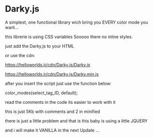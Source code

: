 # Darky.js

A simplest, one functional library wich bring you EVERY color mode you want...

this librerie is using CSS variables Sooooo there no inline styles.

just add the Darky.js to your HTML

or use the cdn:

https://helloworlds.ir/cdn/Darky.js/Darky.js

https://helloworlds.ir/cdn/Darky.js/Darky.min.js

after you insert the script just use the function below:

color_modes(select_tag_ID, default);

read the comments in the code its easier to work with it

this is just 5Kb with comments and 2 in minified

there is just a little problem and that is this baby is using a little JQUERY

and i will make it VANILLA in the next Update ... 

